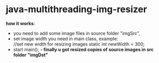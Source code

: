 # java-multithreading-img-resizer
**how it works**:
- you need to add some image files in source folder "imgSrc", 
- set image width you need in main class, example:    
      //set new width for resizing images
       static int newWidth = 300;
- start main();
**- finally u got resized copies of source images in src folder "imgDst"**
